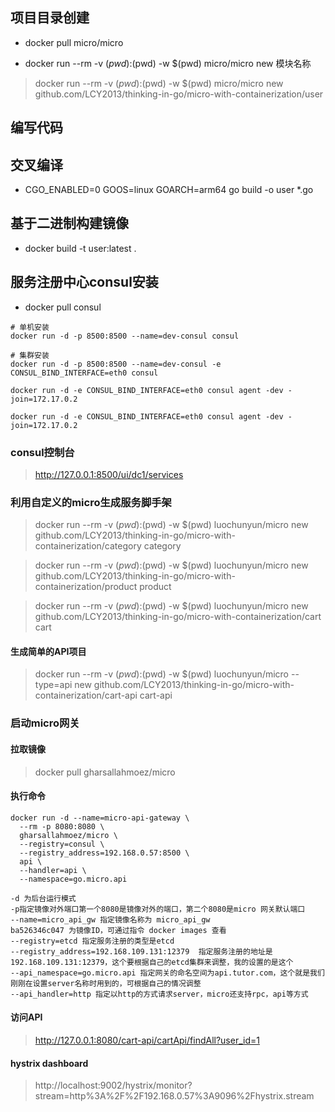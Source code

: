 ## 项目目录创建

- docker pull micro/micro

- docker run --rm -v $(pwd):$(pwd) -w $(pwd) micro/micro new 模块名称

> docker run --rm -v $(pwd):$(pwd) -w $(pwd) micro/micro new github.com/LCY2013/thinking-in-go/micro-with-containerization/user

## 编写代码

## 交叉编译

- CGO_ENABLED=0 GOOS=linux GOARCH=arm64 go build -o user *.go

## 基于二进制构建镜像

- docker build -t user:latest .

## 服务注册中心consul安装

- docker pull consul

```shell
# 单机安装
docker run -d -p 8500:8500 --name=dev-consul consul

# 集群安装
docker run -d -p 8500:8500 --name=dev-consul -e CONSUL_BIND_INTERFACE=eth0 consul

docker run -d -e CONSUL_BIND_INTERFACE=eth0 consul agent -dev -join=172.17.0.2

docker run -d -e CONSUL_BIND_INTERFACE=eth0 consul agent -dev -join=172.17.0.2
```

### consul控制台

> http://127.0.0.1:8500/ui/dc1/services

### 利用自定义的micro生成服务脚手架

> docker run --rm -v $(pwd):$(pwd) -w $(pwd) luochunyun/micro new github.com/LCY2013/thinking-in-go/micro-with-containerization/category category

> docker run --rm -v $(pwd):$(pwd) -w $(pwd) luochunyun/micro new github.com/LCY2013/thinking-in-go/micro-with-containerization/product product

> docker run --rm -v $(pwd):$(pwd) -w $(pwd) luochunyun/micro new github.com/LCY2013/thinking-in-go/micro-with-containerization/cart cart

#### 生成简单的API项目

> docker run --rm -v $(pwd):$(pwd) -w $(pwd) luochunyun/micro --type=api new github.com/LCY2013/thinking-in-go/micro-with-containerization/cart-api cart-api

### 启动micro网关

#### 拉取镜像

> docker pull gharsallahmoez/micro

#### 执行命令

```shell
docker run -d --name=micro-api-gateway \
  --rm -p 8080:8080 \
  gharsallahmoez/micro \
  --registry=consul \
  --registry_address=192.168.0.57:8500 \
  api \
  --handler=api \
  --namespace=go.micro.api
```

```text
-d 为后台运行模式
-p指定镜像对外端口第一个8080是镜像对外的端口，第二个8080是micro 网关默认端口
--name=micro_api_gw 指定镜像名称为 micro_api_gw
ba526346c047 为镜像ID，可通过指令 docker images 查看
--registry=etcd 指定服务注册的类型是etcd
--registry_address=192.168.109.131:12379  指定服务注册的地址是192.168.109.131:12379，这个要根据自己的etcd集群来调整，我的设置的是这个
--api_namespace=go.micro.api 指定网关的命名空间为api.tutor.com，这个就是我们刚刚在设置server名称时用到的，可根据自己的情况调整
--api_handler=http 指定以http的方式请求server，micro还支持rpc，api等方式
```

#### 访问API

> http://127.0.0.1:8080/cart-api/cartApi/findAll?user_id=1

#### hystrix dashboard

> http://localhost:9002/hystrix/monitor?stream=http%3A%2F%2F192.168.0.57%3A9096%2Fhystrix.stream
